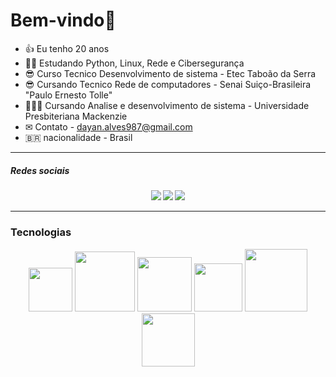 <h1>Bem-vindo👋 </h1>


- 👍 Eu tenho 20 anos
- 👨‍💻 Estudando Python, Linux, Rede e Cibersegurança
- 😎 Curso Tecnico Desenvolvimento de sistema - Etec Taboão da Serra
- 😎 Cursando Tecnico Rede de computadores - Senai Suiço-Brasileira "Paulo Ernesto Tolle"
- 👨🏼‍🎓 Cursando Analise e desenvolvimento de sistema - Universidade Presbiteriana Mackenzie
- ✉ Contato - dayan.alves987@gmail.com
- :brazil: nacionalidade - Brasil


<hr>
<h5>Redes sociais<h5>
<div display:flex, align="center">
<img src="https://img.shields.io/badge/Gmail-D14836?style=for-the-badge&logo=gmail&logoColor=white">
<img src="https://img.shields.io/badge/GitHub-100000?style=for-the-badge&logo=github&logoColor=whitee">
<img src="https://img.shields.io/badge/LinkedIn-0077B5?style=for-the-badge&logo=linkedin&logoColor=white">
</div>
<hr>

<h3>Tecnologias</h3>
<div align="center">

<img width="70px" src="https://img.shields.io/badge/PHP-777BB4?style=for-the-badge&logo=php&logoColor=white" />
<img width="96px" src="https://img.shields.io/badge/Python-3776AB?style=for-the-badge&logo=python&logoColor=white" />
<img width="87px" src="https://img.shields.io/badge/HTML5-E34F26?style=for-the-badge&logo=html5&logoColor=white" />
<img width="77px" src="https://img.shields.io/badge/CSS3-1572B6?style=for-the-badge&logo=css3&logoColor=white" />
<img width="100px" src="https://img.shields.io/badge/MySQL-00000F?style=for-the-badge&logo=mysql&logoColor=white" />
<img width="85px" src="https://img.shields.io/badge/Linux-FCC624?style=for-the-badge&logo=linux&logoColor=black" />
   
          
          
          
